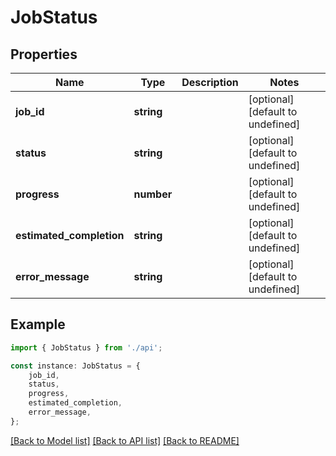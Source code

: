 # JobStatus


## Properties

Name | Type | Description | Notes
------------ | ------------- | ------------- | -------------
**job_id** | **string** |  | [optional] [default to undefined]
**status** | **string** |  | [optional] [default to undefined]
**progress** | **number** |  | [optional] [default to undefined]
**estimated_completion** | **string** |  | [optional] [default to undefined]
**error_message** | **string** |  | [optional] [default to undefined]

## Example

```typescript
import { JobStatus } from './api';

const instance: JobStatus = {
    job_id,
    status,
    progress,
    estimated_completion,
    error_message,
};
```

[[Back to Model list]](../README.md#documentation-for-models) [[Back to API list]](../README.md#documentation-for-api-endpoints) [[Back to README]](../README.md)
